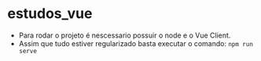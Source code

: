 # estudos_vue

- Para rodar o projeto é nescessario possuir o node e o Vue Client.
- Assim que tudo estiver regularizado basta executar o comando: `npm run serve`
